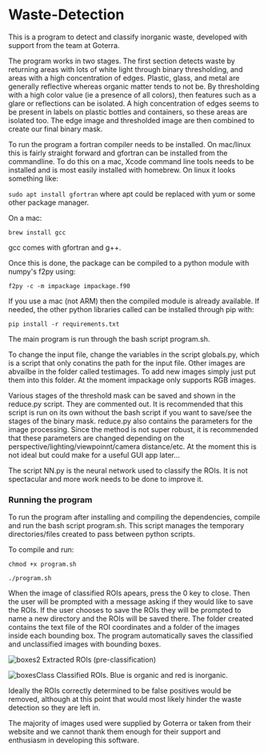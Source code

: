 # Waste-Detection

This is a program to detect and classify inorganic waste, developed with support from the team at Goterra.

The program works in two stages. The first section detects waste by returning areas with lots of white light through binary thresholding, and areas with a high concentration of edges. Plastic, glass, and metal are generally reflective whereas organic matter tends to not be. By thresholding with a high color value (ie a presence of all colors), then features such as a glare or reflections can be isolated. A high concentration of edges seems to be present in labels on plastic bottles and containers, so these areas are isolated too. The edge image and thresholded image are then combined to create our final binary mask. 


To run the program a fortran compiler needs to be installed. On mac/linux this is fairly straight forward and gfortran can be installed from the commandline. To do this on a mac, Xcode command line tools needs to be installed and is most easily installed with homebrew. On linux it looks something like:

`sudo apt install gfortran`   where apt could be replaced with yum or some other package manager.

On a mac:

`brew install gcc`

gcc comes with gfortran and g++. 

Once this is done, the package can be compiled to a python module with numpy's f2py using:

`f2py -c -m impackage impackage.f90`

If you use a mac (not ARM) then the compiled module is already available. If needed, the other python libraries called can be installed through pip with:

`pip install -r requirements.txt`

The main program is run through the bash script program.sh. 

To change the input file, change the variables in the script globals.py, which is a script that only conatins the path for the input file. Other images are abvailbe in the folder called testimages. To add new images simply just put them into this folder. At the moment impackage only supports RGB images. 

Various stages of the threshold mask can be saved and shown in the reduce.py script. They are commented out. It is recommended that this script is run on its own without the bash script if you want to save/see the stages of the binary mask. reduce.py also contains the parameters for the image processing. Since the method is not super robust, it is recommended that these parameters are changed depending on the perspective/lighting/viewpoinnt/camera distance/etc. At the moment this is not ideal but could make for a useful GUI app later...
  
The script NN.py is the neural network used to classify the ROIs. It is not spectacular and more work needs to be done to improve it. 

### Running the program

To run the program after installing and compiling the dependencies, compile and run the bash script program.sh. This script manages the temporary directories/files created to pass between python scripts. 

To compile and run:

`chmod +x program.sh`

`./program.sh`

When the image of classified ROIs apears, press the 0 key to close. Then the user will be prompted with a message asking if they would like to save the ROIs. If the user chooses to save the ROIs they will be prompted to name a new directory and the ROIs will be saved there. The folder created contains the text file of the ROI coordinates and a folder of the images inside each bounding box. The program automatically saves the classified and unclassified images with bounding boxes. 


![boxes2](https://user-images.githubusercontent.com/55775010/138995465-e518c9c9-40ce-487a-8d7f-d141aa23ab94.jpg)
Extracted ROIs (pre-classification)

![boxesClass](https://user-images.githubusercontent.com/55775010/138995540-dad0b001-69eb-4430-a667-97e07a1f18c1.jpg)
Classified ROIs. Blue is organic and red is inorganic.

Ideally the ROIs correctly determined to be false positives would be removed, although at this point that would most likely hinder the waste detection so they are left in. 

The majority of images used were supplied by Goterra or taken from their website and we cannot thank them enough for their support and enthusiasm in developing this software. 

